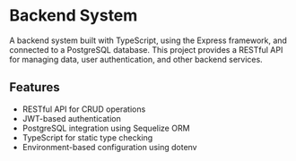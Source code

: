 # Backend System
A backend system built with TypeScript, using the Express framework, and connected to a PostgreSQL database. This project provides a RESTful API for managing data, user authentication, and other backend services.

## Features
- RESTful API for CRUD operations
- JWT-based authentication
- PostgreSQL integration using Sequelize ORM
- TypeScript for static type checking
- Environment-based configuration using dotenv
